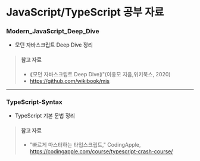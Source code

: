 # JavaScript/TypeScript 공부 자료

### Modern_JavaScript_Deep_Dive

- 모던 자바스크립트 Deep Dive 정리

> #### 참고 자료
>
> - ⟪모던 자바스크립트 Deep Dive⟫"(이웅모 지음,위키북스, 2020)
> - https://github.com/wikibook/mjs

---

### TypeScript-Syntax

- TypeScript 기본 문법 정리

> #### 참고 자료
>
> - "빠르게 마스터하는 타입스크립트," CodingApple, https://codingapple.com/course/typescript-crash-course/
